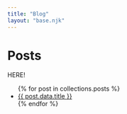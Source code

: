 ```yaml
---
title: "Blog"
layout: "base.njk"
---
```


# Posts

HERE!

<ul>
{% for post in collections.posts %}
  <li><a href="{{ post.url }}">{{ post.data.title }}</a></li>
{% endfor %}
</ul>
